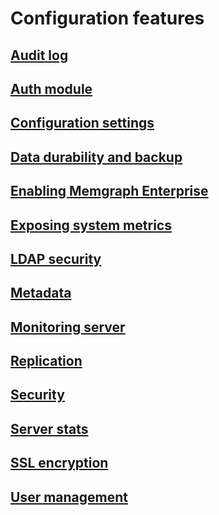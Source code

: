 # Configuration features


## [Audit log](audit-log.md)
## [Auth module](auth-module.md)
## [Configuration settings](configuration-settings.md)
## [Data durability and backup](data-durability-and-backup) 
## [Enabling Memgraph Enterprise](enabling-memgraph-enterprise) 
## [Exposing system metrics](exposing-system-metrics.md)
## [LDAP security](ldap-security.md)
## [Metadata](metadata.md)
## [Monitoring server](monitoring-server.md)
## [Replication](replication.md)
## [Security](security.md)
## [Server stats](server-stats.md)
## [SSL encryption](ssl-encryption.md)
## [User management](user-management.md)